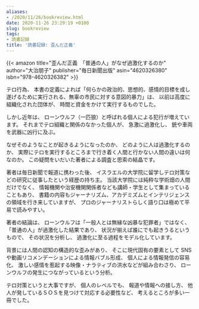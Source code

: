 ```yaml
---
aliases:
- /2020/11/26/bookreview.html
date: 2020-11-26 23:29:19 +0100
slug: bookreview
tags:
- 読書記録
title: '読書記録: 歪んだ正義'
---
```

{{< amazon
    title="歪んだ正義　「普通の人」がなぜ過激化するのか"
    author="大治朋子"
    publisher="毎日新聞出版"
    asin="4620326380"
    isbn="978-4620326382"
    >}}

テロ行為、
本書の定義によれば「何らかの政治的、思想的、感情的目標を成し遂げるために実行される、無辜の市民に対する意図的暴力」は、
以前は高度に組織化された団体が、
時間と資金をかけて実行するものでした。

しかし近年は、
ローンウルフ（一匹狼）と呼ばれる個人による犯行が増えています。
それまでテロ組織と関係のなかった個人が、
急激に過激化し、
銃や車両を武器に凶行に及ぶ。

なぜそのようなことが起きるようになったのか、
どのように人は過激化するのか、
実際にテロを実行するところまで行き着く人間と行かない人間の違いは何なのか。
この疑問をいだいた著者による調査と思索の結晶です。

著者は毎日新聞で報道に携わった後、
イスラエルの大学院に留学しテロ対策などの研究に従事したという経歴の持ち主。
当該大学院には純粋な学術畑の人間だけでなく、
情報機関や治安機関関係者なども講師・学生として集まっていることもあり、
書籍の内容もジャーナリズム、アカデミズムとインテリジェンスの領域を行き来していますが、
プロのジャーナリストらしく語り口は極めて平易で読みやすい。

著者の結論は、
ローンウルフは「一般人とは無縁な凶暴な犯罪者」ではなく、
「普通の人」が過激化した結果であり、
状況が揃えば誰にでも起きうるというもので、
その状況を分析し、
過激化に至る過程をモデル化しています。

背景には人間の認知の構造的な歪みがあり、
そこに現代固有の要素として SNS や動画リコメンデーションによる情報バブル形成、
個人による情報発信の容易化、
激しい感情を惹起する映像・ナラティブの洪水などが組み合わさり、
ローンウルフの発生につながっているという分析。

テロ対策というと大事ですが、
個人のレベルでも、
報道や情報への接し方、
他人が発しているＳＯＳを見つけて対応する必要性など、
考えるところが多い一冊でした。
